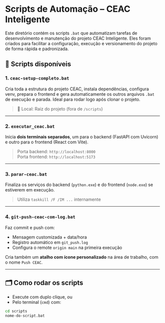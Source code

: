# Scripts de Automação – CEAC Inteligente

Este diretório contém os scripts `.bat` que automatizam tarefas de desenvolvimento e manutenção do projeto CEAC Inteligente. Eles foram criados para facilitar a configuração, execução e versionamento do projeto de forma rápida e padronizada.

## 🧰 Scripts disponíveis

### 1. `ceac-setup-completo.bat`
Cria toda a estrutura do projeto CEAC, instala dependências, configura venv, prepara o frontend e gera automaticamente os outros arquivos `.bat` de execução e parada. Ideal para rodar logo após clonar o projeto.

> 📌 Local: Raiz do projeto (fora de `/scripts`)

---

### 2. `executar_ceac.bat`
Inicia **dois terminais separados**, um para o backend (FastAPI com Uvicorn) e outro para o frontend (React com Vite).

> Porta backend: `http://localhost:8000`  
> Porta frontend: `http://localhost:5173`

---

### 3. `parar-ceac.bat`
Finaliza os serviços do backend (`python.exe`) e do frontend (`node.exe`) se estiverem em execução.

> Utiliza `taskkill /F /IM ...` internamente

---

### 4. `git-push-ceac-com-log.bat`
Faz commit e push com:

- Mensagem customizada + data/hora
- Registro automático em `git_push.log`
- Configura o remote `origin main` na primeira execução

Cria também um **atalho com ícone personalizado** na área de trabalho, com o nome `Push CEAC`.

---

## 🗂️ Como rodar os scripts

- Execute com duplo clique, ou
- Pelo terminal (`cmd`) com:

```cmd
cd scripts
nome-do-script.bat